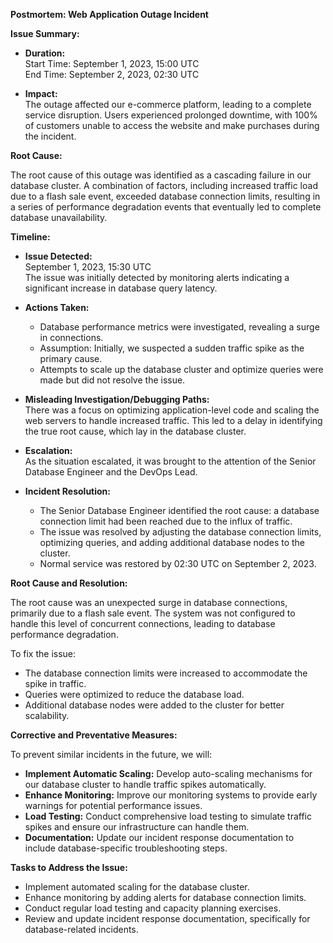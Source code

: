 **Postmortem: Web Application Outage Incident**

**Issue Summary:**

- **Duration:**  
  Start Time: September 1, 2023, 15:00 UTC  
  End Time: September 2, 2023, 02:30 UTC

- **Impact:**  
  The outage affected our e-commerce platform, leading to a complete service disruption. Users experienced prolonged downtime, with 100% of customers unable to access the website and make purchases during the incident.

**Root Cause:**

The root cause of this outage was identified as a cascading failure in our database cluster. A combination of factors, including increased traffic load due to a flash sale event, exceeded database connection limits, resulting in a series of performance degradation events that eventually led to complete database unavailability.

**Timeline:**

- **Issue Detected:**  
  September 1, 2023, 15:30 UTC  
  The issue was initially detected by monitoring alerts indicating a significant increase in database query latency.

- **Actions Taken:**  
  - Database performance metrics were investigated, revealing a surge in connections.
  - Assumption: Initially, we suspected a sudden traffic spike as the primary cause.
  - Attempts to scale up the database cluster and optimize queries were made but did not resolve the issue.

- **Misleading Investigation/Debugging Paths:**  
  There was a focus on optimizing application-level code and scaling the web servers to handle increased traffic. This led to a delay in identifying the true root cause, which lay in the database cluster.

- **Escalation:**  
  As the situation escalated, it was brought to the attention of the Senior Database Engineer and the DevOps Lead.

- **Incident Resolution:**  
  - The Senior Database Engineer identified the root cause: a database connection limit had been reached due to the influx of traffic.
  - The issue was resolved by adjusting the database connection limits, optimizing queries, and adding additional database nodes to the cluster.
  - Normal service was restored by 02:30 UTC on September 2, 2023.

**Root Cause and Resolution:**

The root cause was an unexpected surge in database connections, primarily due to a flash sale event. The system was not configured to handle this level of concurrent connections, leading to database performance degradation.

To fix the issue:
- The database connection limits were increased to accommodate the spike in traffic.
- Queries were optimized to reduce the database load.
- Additional database nodes were added to the cluster for better scalability.

**Corrective and Preventative Measures:**

To prevent similar incidents in the future, we will:

- **Implement Automatic Scaling:** Develop auto-scaling mechanisms for our database cluster to handle traffic spikes automatically.
- **Enhance Monitoring:** Improve our monitoring systems to provide early warnings for potential performance issues.
- **Load Testing:** Conduct comprehensive load testing to simulate traffic spikes and ensure our infrastructure can handle them.
- **Documentation:** Update our incident response documentation to include database-specific troubleshooting steps.

**Tasks to Address the Issue:**

- Implement automated scaling for the database cluster.
- Enhance monitoring by adding alerts for database connection limits.
- Conduct regular load testing and capacity planning exercises.
- Review and update incident response documentation, specifically for database-related incidents.
